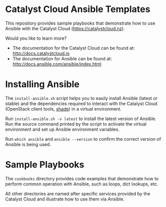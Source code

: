 Catalyst Cloud Ansible Templates
================================

This repository provides sample playbooks that demonstrate how to use Ansible
with the Catalyst Cloud (https://catalystcloud.nz).

Would you like to learn more?

 - The documentation for the Catalyst Cloud can be found at:
   http://docs.catalystcloud.io
 - The documentation for Ansible can be found at:
   http://docs.ansible.com/ansible/index.html

Installing Ansible
==================

The `install-ansible.sh` script helps you to easily install Ansible (latest or
stable) and the dependencies required to interact with the Catalyst Cloud
(OpenStack client tools, [shade](http://docs.openstack.org/infra/shade/)) in a
virtual environment.

Run `install-ansible.sh -v latest` to install the latest version of Ansible.
Run the source command printed by the script to activate the virtual
environment and set up Ansible environment variables.

Run `which ansible` and `ansible --version` to confirm the correct version of
Ansible is being used.

Sample Playbooks
================

The `cookbooks` directory provides code examples that demonstrate how to
perform common operation with Ansible, such as loops, dict lookups, etc.

All other directories are named after specific services provided by the
Catalyst Cloud and illustrate how to use them via Ansible.

